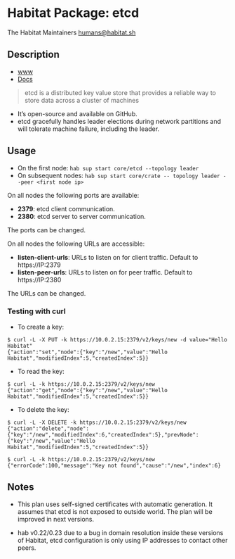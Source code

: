 # Habitat Package: etcd
The Habitat Maintainers <humans@habitat.sh>

## Description

- [www](https://coreos.com/etcd)
- [Docs](https://coreos.com/etcd/docs/latest/)

> etcd is a distributed key value store that provides a reliable way to store data across a cluster of machines

- It’s open-source and available on GitHub.
- etcd gracefully handles leader elections during network partitions and will tolerate machine failure, including the leader.


## Usage

- On the first node: `hab sup start core/etcd --topology leader`
- On subsequent nodes: `hab sup start core/crate -- topology leader --peer <first node ip>`

On all nodes the following ports are available:

- **2379**: etcd client communication.
- **2380**: etcd server to server communication.

The ports can be changed.


On all nodes the following URLs are accessible:
- **listen-client-urls**: URLs to listen on for client traffic. Default to https://IP:2379
- **listen-peer-urls**: URLs to listen on for peer traffic. Default to https://IP:2380

The URLs can be changed.


### Testing with curl

- To create a key:
```
$ curl -L -X PUT -k https://10.0.2.15:2379/v2/keys/new -d value="Hello Habitat"
{"action":"set","node":{"key":"/new","value":"Hello Habitat","modifiedIndex":5,"createdIndex":5}}
```


- To read the key:
```
$ curl -L -k https://10.0.2.15:2379/v2/keys/new
{"action":"get","node":{"key":"/new","value":"Hello Habitat","modifiedIndex":5,"createdIndex":5}}
```


- To delete the key:
```
$ curl -L -X DELETE -k https://10.0.2.15:2379/v2/keys/new
{"action":"delete","node":{"key":"/new","modifiedIndex":6,"createdIndex":5},"prevNode":{"key":"/new","value":"Hello Habitat","modifiedIndex":5,"createdIndex":5}}
```


```
$ curl -L -k https://10.0.2.15:2379/v2/keys/new
{"errorCode":100,"message":"Key not found","cause":"/new","index":6}
```

## Notes

- This plan uses self-signed certificates with automatic generation. It assumes that
etcd is not exposed to outside world. The plan will be improved in next versions.

- hab v0.22/0.23 due to a bug in domain resolution inside these versions
of Habitat, etcd configuration is only using IP addresses to contact
other peers.
